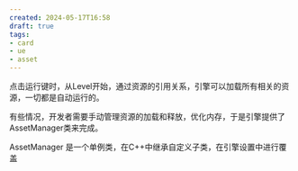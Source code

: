 ```yaml
---
created: 2024-05-17T16:58
draft: true
tags: 
- card
- ue
- asset
---
```


点击运行键时，从Level开始，通过资源的引用关系，引擎可以加载所有相关的资源，一切都是自动运行的。

有些情况，开发者需要手动管理资源的加载和释放，优化内存，于是引擎提供了AssetManager类来完成。

AssetManager 是一个单例类，在C++中继承自定义子类，在引擎设置中进行覆盖
